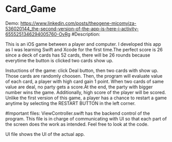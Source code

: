 # Card_Game

Demo: https://www.linkedin.com/posts/theogene-micomyiza-536020144_the-second-version-of-the-app-is-here-i-activity-6555251346294005760-OvRg
#Description:

This is an iOS game between a player and computer. I developed this app as I was learning Swift and Xcode
for the first time.The perfect score is 26 since a deck of cards has 52 cards, there will be 26 rounds
because everytime the button is clicked two cards show up.

Instuctions of the game: click Deal button, then two cards with show up. Those cards are randomly choosen.
Then, the program will evaluate value of each card, a player with high card gain 1 point.
When two cards of same value are deal, no party gets a score.At the end, the party with bigger number wins the game.
Additionally, high score of the player will be scored. Unlike the first version of this game, a player has a chance to
restart a game anytime by selecting the RESTART BUTTON in the left corner.


#Important files:
ViewController.swift has the backend control of the program. This file is in charge of communicating with UI so that
each part of the screen does the work as intended. Feel free to look at the code.

UI file shows the UI of the actual app.

